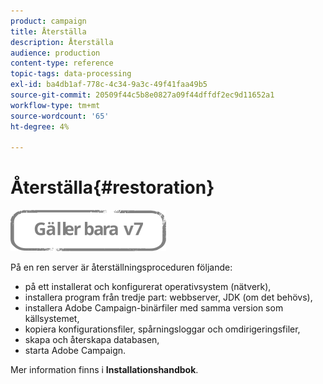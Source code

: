 ```yaml
---
product: campaign
title: Återställa
description: Återställa
audience: production
content-type: reference
topic-tags: data-processing
exl-id: ba4db1af-778c-4c34-9a3c-49f41faa49b5
source-git-commit: 20509f44c5b8e0827a09f44dffdf2ec9d11652a1
workflow-type: tm+mt
source-wordcount: '65'
ht-degree: 4%

---
```


# Återställa{#restoration}

![](../../assets/v7-only.svg)

På en ren server är återställningsproceduren följande:

* på ett installerat och konfigurerat operativsystem (nätverk),
* installera program från tredje part: webbserver, JDK (om det behövs),
* installera Adobe Campaign-binärfiler med samma version som källsystemet,
* kopiera konfigurationsfiler, spårningsloggar och omdirigeringsfiler,
* skapa och återskapa databasen,
* starta Adobe Campaign.

Mer information finns i **Installationshandbok**.
